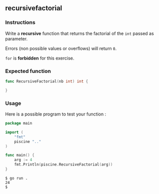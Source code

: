 ## recursivefactorial

### Instructions

Write a **recursive** function that returns the factorial of the `int` passed as parameter.

Errors (non possible values or overflows) will return `0`.

`for` is **forbidden** for this exercise.

### Expected function

```go
func RecursiveFactorial(nb int) int {

}
```

### Usage

Here is a possible program to test your function :

```go
package main

import (
	"fmt"
	piscine ".."
)

func main() {
	arg := 4
	fmt.Println(piscine.RecursiveFactorial(arg))
}
```

```console
$ go run .
24
$
```
